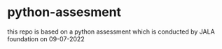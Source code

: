 # python-assesment
this repo is based on a python assessment which is conducted by JALA foundation on 09-07-2022
